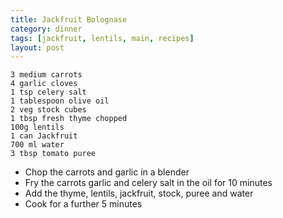 ```yaml
---
title: Jackfruit Bolognase
category: dinner
tags: [jackfruit, lentils, main, recipes]
layout: post
---
```



    3 medium carrots
    4 garlic cloves
    1 tsp celery salt
    1 tablespoon olive oil
    2 veg stock cubes
    1 tbsp fresh thyme chopped
    100g lentils
    1 can Jackfruit
    700 ml water
    3 tbsp tomato puree

* Chop the carrots and garlic in a blender
* Fry the carrots garlic and celery salt in the oil for 10 minutes
* Add the thyme, lentils, jackfruit, stock, puree and water
* Cook for a further 5 minutes

